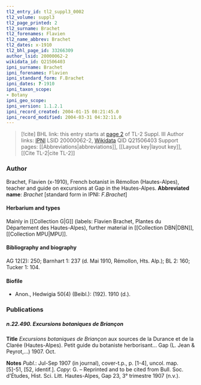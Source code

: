 ```yaml
---
tl2_entry_id: tl2_suppl3_0002
tl2_volume: suppl3
tl2_page_printed: 2
tl2_surname: Brachet
tl2_forenames: Flavien
tl2_name_abbrev: Brachet
tl2_dates: x-1910
tl2_bhl_page_id: 33266309
author_lsid: 20000062-2
wikidata_id: Q21506403
ipni_surname: Brachet
ipni_forenames: Flavien
ipni_standard_form: F.Brachet
ipni_dates: ?-1910
ipni_taxon_scope: 
- Botany
ipni_geo_scope: 
ipni_version: 1.1.2.1
ipni_record_created: 2004-01-15 08:21:45.0
ipni_record_modified: 2004-03-31 04:32:11.0
---
```


> [!cite] BHL link: this entry starts at [page 2](https://www.biodiversitylibrary.org/page/33266309) of TL-2 Suppl. III
> Author links: [IPNI](https://www.ipni.org/a/20000062-2) LSID 20000062-2, [Wikidata](https://www.wikidata.org/wiki/Q21506403) QID Q21506403
> Support pages: [[Abbreviations|abbreviations]], [[Layout key|layout key]], [[Cite TL-2|cite TL-2]]

### Author

Brachet, Flavien (x-1910), French botanist in Rémollon (Hautes-Alpes), teacher and guide on excursions at Gap in the Hautes-Alpes. 
**Abbreviated name**: *Brachet* \[standard form in IPNI: *F.Brachet*\]

#### Herbarium and types

Mainly in [[Collection G|G]] (labels: Flavien Brachet, Plantes du Département des Hautes-Alpes), further material in [[Collection DBN|DBN]], [[Collection MPU|MPU]].

#### Bibliography and biography

AG 12(2): 250; Barnhart 1: 237 (d. Mai 1910, Rémollon, Hts. Alp.); BL 2: 160; Tucker 1: 104.

#### Biofile

- Anon., Hedwigia 50(4) (Beibl.): (192). 1910 (d.).

### Publications

##### n.22.490. Excursions botaniques de Briançon

**Title**
*Excursions botaniques de Briançon* aux sources de la Durance et de la Clarée (Hautes-Alpes). Petit guide du botaniste herborisant... Gap (L. Jean & Peyrot,...) 1907. Oct.

**Notes**
*Publ*.: Jul-Sep 1907 (in journal), cover-t.p., p. \[1-4\], uncol. map. \[5\]-51, \[52, identif.\]. *Copy*: G. – Reprinted and to be cited from Bull. Soc. d'Études, Hist. Sci. Litt. Hautes-Alpes, Gap 23, 3° trimestre 1907 (n.v.).

